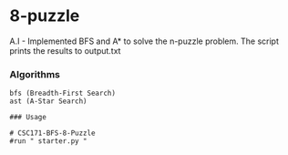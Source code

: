 
# 8-puzzle

A.I - Implemented BFS and  A*  to solve the n-puzzle problem. The script prints the results to output.txt

### Algorithms
```
bfs (Breadth-First Search)
ast (A-Star Search)

### Usage

# CSC171-BFS-8-Puzzle
#run " starter.py "

